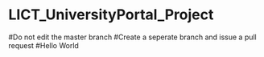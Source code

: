 # LICT_UniversityPortal_Project
#Do not edit the master branch
#Create a seperate branch and issue a pull request
#Hello World

